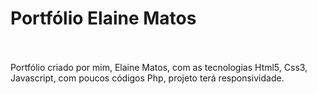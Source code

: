 <h1 aling="center">Portfólio Elaine Matos</h1></br></br>
Portfólio criado por mim, Elaine Matos, com as tecnologias Html5, Css3, Javascript, com poucos códigos Php, projeto terá responsividade.